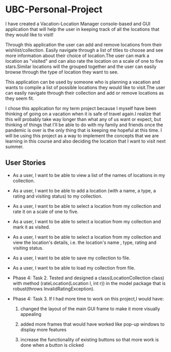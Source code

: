 # UBC-Personal-Project
I have created a Vacation-Location Manager console-based and GUI application that will help the user in keeping track of all the locations that they would like to visit!

Through this application the user can add and remove locations from their wishlist/collection. Easily navigate through 
a list of titles to choose and see more information about their choice of location.The user can mark a location as 
"visited" and can also rate the location on a scale of one to five stars.Similar locations will the grouped together
and the user can easily browse through the type of location they want to see.

This application can be used by someone who is planning a vacation and wants to compile a list of possible locations 
they would like to visit.The user can easily navigate through their collection and add or remove locations as 
they seem fit.

I chose this application for my term project because I myself have been thinking of going on a vacation when it is 
safe of travel again.I realize that this will probably take way longer than what any of us want
 or expect, but thinking of things that I'll be able to do with my family and friends once the pandemic is over is the 
 only thing that is keeping me hopeful at this time. I will be using this project as a way to implement the concepts 
 that we are learning in this course and also deciding the location that I want to visit next summer.


## User Stories

- As a user, I want to be able to view a list of the names of locations in my collection.

- As a user, I want to be able to add a location (with a name, a type, a rating and visiting status) 
to my collection.

- As a user, I want to be able to select a location from my collection and rate it on a scale of one to five.

- As a user, I want to be able to select a location from my collection and mark it as visited.

- As a user, I want to be able to select a location from my collection and view the location's details,
i.e. the location's name , type, rating and visiting status.

- As a user, I want to be able to save my collection to file.

- As a user, I want to be able to load my collection from file.

- Phase 4: Task 2. Tested and designed a class(LocationCollection class) with method (rateLocation(Location l, int r)) 
in the model package that is robust(throws InvalidRatingException).  

- Phase 4: Task 3. If I had more time to work on this project,I would have: 
  1. changed the layout of the main GUI frame to make it more visually appealing
  
  2. added more frames that would have worked like pop-up windows to display more features
  
  3. increase the functionality of existing buttons so that more work is done when a button is clicked
